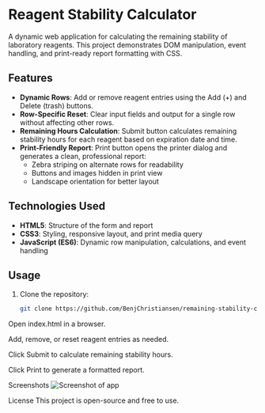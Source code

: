 # Reagent Stability Calculator

A dynamic web application for calculating the remaining stability of laboratory reagents. This project demonstrates DOM manipulation, event handling, and print-ready report formatting with CSS.  

## Features

- **Dynamic Rows**: Add or remove reagent entries using the Add (+) and Delete (trash) buttons.  
- **Row-Specific Reset**: Clear input fields and output for a single row without affecting other rows.  
- **Remaining Hours Calculation**: Submit button calculates remaining stability hours for each reagent based on expiration date and time.  
- **Print-Friendly Report**: Print button opens the printer dialog and generates a clean, professional report:  
  - Zebra striping on alternate rows for readability  
  - Buttons and images hidden in print view  
  - Landscape orientation for better layout  

## Technologies Used

- **HTML5**: Structure of the form and report  
- **CSS3**: Styling, responsive layout, and print media query  
- **JavaScript (ES6)**: Dynamic row manipulation, calculations, and event handling  

## Usage

1. Clone the repository:  
   ```bash
   git clone https://github.com/BenjChristiansen/remaining-stability-calculator.git
Open index.html in a browser.

Add, remove, or reset reagent entries as needed.

Click Submit to calculate remaining stability hours.

Click Print to generate a formatted report.

Screenshots
![Screenshot of app](images/stability.png)


License
This project is open-source and free to use.